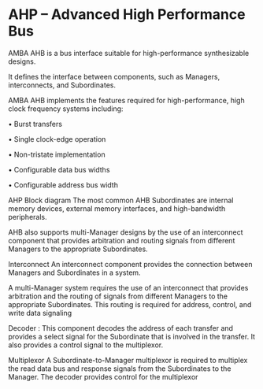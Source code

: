 # **AHP – Advanced High Performance Bus​**

AMBA AHB is a bus interface suitable for high-performance synthesizable designs. ​

It defines the interface between components, such as Managers, interconnects, and Subordinates. ​

AMBA AHB implements the features required for high-performance, high clock frequency systems including: ​

• Burst transfers ​

• Single clock-edge operation ​

• Non-tristate implementation ​

• Configurable data bus widths ​

• Configurable address bus width​

AHP Block diagram
The most common AHB Subordinates are internal memory devices, external memory interfaces, and high-bandwidth peripherals. ​

AHB also supports multi-Manager designs by the use of an interconnect component that provides arbitration and routing signals from different Managers to the appropriate Subordinates.​

Interconnect
An interconnect component provides the connection between Managers and Subordinates in a system.​

A multi-Manager system requires the use of an interconnect that provides arbitration and the routing of signals from different Managers to the appropriate Subordinates. This routing is required for address, control, and write data signaling​

Decoder : This component decodes the address of each transfer and provides a select signal for the Subordinate that is involved in the transfer. It also provides a control signal to the multiplexor.​

Multiplexor A Subordinate-to-Manager multiplexor is required to multiplex the read data bus and response signals from the Subordinates to the Manager. The decoder provides control for the multiplexor​

